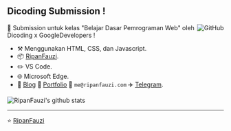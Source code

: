## Dicoding Submission ! 

<a href="https://github.com/RipanF/dicodingSubmission"><img align="right" alt="GitHub" src="https://img.shields.io/github/watchers/RipanF/dicodingSubmission"></a>
  
:wave: Submission untuk kelas "Belajar Dasar Pemrograman Web" oleh Dicoding x GoogleDevelopers !

- :hammer_and_pick: Menggunakan HTML, CSS, dan Javascript.
- :package: [RipanFauzi](https://github.com/RipanF).
- :pencil2: VS Code.
- :globe_with_meridians: Microsoft Edge.
- :memo: [Blog](https://ripanfauzi.blogspot.com) :card_index: [Portfolio](http://ripanfauzi.com/#resume) :email: `me@ripanfauzi.com` :airplane: [Telegram](https://t.me/ripan_fauzi).

![RipanFauzi's github stats](https://github-readme-stats.vercel.app/api?username=RipanF&theme=tokyonight&show_icons=true&hide=prs)


---
⭐️ [RipanFauzi](https://github.com/RipanF)
